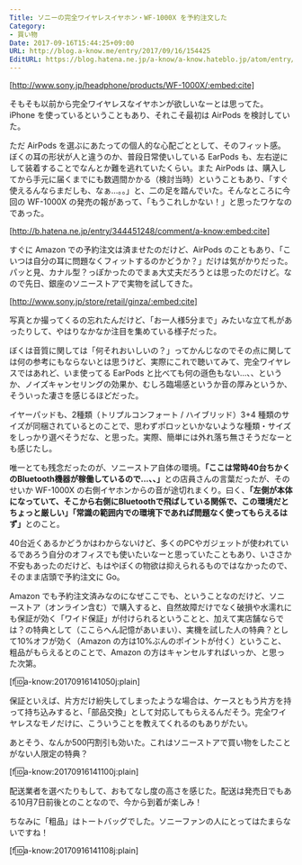 ```yaml
---
Title: ソニーの完全ワイヤレスイヤホン・WF-1000X を予約注文した
Category:
- 買い物
Date: 2017-09-16T15:44:25+09:00
URL: http://blog.a-know.me/entry/2017/09/16/154425
EditURL: https://blog.hatena.ne.jp/a-know/a-know.hateblo.jp/atom/entry/8599973812298527957
---
```


[http://www.sony.jp/headphone/products/WF-1000X/:embed:cite]




そもそも以前から完全ワイヤレスなイヤホンが欲しいなーとは思ってた。iPhone を使っているということもあり、それこそ最初は AirPods を検討していた。


ただ AirPods を選ぶにあたっての個人的な心配ごととして、そのフィット感。ぼくの耳の形状が人と違うのか、普段日常使いしている EarPods も、左右逆にして装着することでなんとか難を逃れていたくらい。また AirPods は、購入してから手元に届くまでにも数週間かかる（検討当時）ということもあり、「すぐ使えるんならまだしも、なぁ...。。」と、二の足を踏んでいた。そんなところに今回の WF-1000X の発売の報があって、「もうこれしかない！」と思ったワケなのであった。




[http://b.hatena.ne.jp/entry/344451248/comment/a-know:embed:cite]




<!-- more -->




すぐに Amazon での予約注文は済ませたのだけど、AirPods のこともあり、「こいつは自分の耳に問題なくフィットするのかどうか？」だけは気がかりだった。パッと見、カナル型？っぽかったのでまぁ大丈夫だろうとは思ったのだけど。なので先日、銀座のソニーストアで実物を試してきた。



[http://www.sony.jp/store/retail/ginza/:embed:cite]




写真とか撮ってくるの忘れたんだけど、「お一人様5分まで」みたいな立て札があったりして、やはりなかなか注目を集めている様子だった。


ぼくは音質に関しては「何それおいしいの？」ってかんじなのでその点に関しては何の参考にもならないとは思うけど、実際にこれで聴いてみて、完全ワイヤレスではあれど、いま使ってる EarPods と比べても何の遜色もない...、、というか、ノイズキャンセリングの効果か、むしろ臨場感というか音の厚みというか、そういった凄さを感じるほどだった。


イヤーパッドも、2種類（トリプルコンフォート / ハイブリッド）3+4 種類のサイズが同梱されているとのことで、思わずポロッといかないような種類・サイズをしっかり選べそうだな、と思った。実際、簡単には外れ落ち無さそうだなーとも感じたし。


唯一とても残念だったのが、ソニーストア自体の環境。<b>「ここは常時40台ちかくのBluetooth機器が稼働しているので...、、」</b>との店員さんの言葉だったが、そのせいか WF-1000X の右側イヤホンからの音が途切れまくり。曰く、<b>「左側が本体になっていて、そこから右側にBluetoothで飛ばしている関係で、この環境だとちょっと厳しい」「常識の範囲内での環境下であれば問題なく使ってもらえるはず」</b>とのこと。


40台近くあるかどうかはわからないけど、多くのPCやガジェットが使われているであろう自分のオフィスでも使いたいなーと思っていたこともあり、いささか不安もあったのだけど、もはやぼくの物欲は抑えられるものではなかったので、そのまま店頭で予約注文に Go。


Amazon でも予約注文済みなのになぜここでも、ということなのだけど、ソニーストア（オンライン含む）で購入すると、自然故障だけでなく破損や水濡れにも保証が効く「ワイド保証」が付けられるということと、加えて実店舗ならでは？の特典として（ここらへん記憶があいまい）、実機を試した人の特典？として10%オフが効く（Amazon の方は10%ぶんのポイントが付く）ということ、粗品がもらえるとのことで、Amazon の方はキャンセルすればいっか、と思った次第。


[f:id:a-know:20170916141050j:plain]


保証といえば、片方だけ紛失してしまったような場合は、ケースともう片方を持って持ち込みすると、「部品交換」として対応してもらえるんだそう。完全ワイヤレスなモノだけに、こういうことを教えてくれるのもありがたい。


あとそう、なんか500円割引も効いた。これはソニーストアで買い物をしたことがない人限定の特典？


[f:id:a-know:20170916141100j:plain]


配送業者を選べたりもして、おもてなし度の高さを感じた。配送は発売日でもある10月7日前後とのことなので、今から到着が楽しみ！


ちなみに「粗品」はトートバッグでした。ソニーファンの人にとってはたまらないですね！


[f:id:a-know:20170916141108j:plain]
